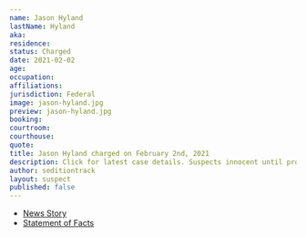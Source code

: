 ```yaml
---
name: Jason Hyland
lastName: Hyland
aka:
residence:
status: Charged
date: 2021-02-02
age:
occupation:
affiliations:
jurisdiction: Federal
image: jason-hyland.jpg
preview: jason-hyland.jpg
booking:
courtroom:
courthouse:
quote:
title: Jason Hyland charged on February 2nd, 2021
description: Click for latest case details. Suspects innocent until proven guilty.
author: seditiontrack
layout: suspect
published: false
---
```

- [News Story]()
- [Statement of Facts](https://www.justice.gov/opa/case-multi-defendant/file/1364676/download)
